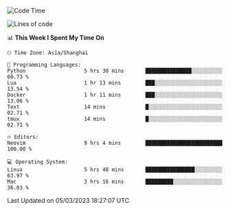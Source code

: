 <!--START_SECTION:waka-->
![Code Time](http://img.shields.io/badge/Code%20Time-1%2C182%20hrs%2034%20mins-blue)

![Lines of code](https://img.shields.io/badge/From%20Hello%20World%20I%27ve%20Written-64.8%20thousand%20lines%20of%20code-blue)

📊 **This Week I Spent My Time On** 

```text
🕑︎ Time Zone: Asia/Shanghai

💬 Programming Languages: 
Python                   5 hrs 30 mins       ███████████████░░░░░░░░░░   60.73 % 
Lua                      1 hr 13 mins        ███░░░░░░░░░░░░░░░░░░░░░░   13.54 % 
Docker                   1 hr 11 mins        ███░░░░░░░░░░░░░░░░░░░░░░   13.06 % 
Text                     14 mins             █░░░░░░░░░░░░░░░░░░░░░░░░   02.71 % 
tmux                     14 mins             █░░░░░░░░░░░░░░░░░░░░░░░░   02.71 % 

🔥 Editors: 
Neovim                   9 hrs 4 mins        █████████████████████████   100.00 % 

💻 Operating System: 
Linux                    5 hrs 48 mins       ████████████████░░░░░░░░░   63.97 % 
Mac                      3 hrs 16 mins       █████████░░░░░░░░░░░░░░░░   36.03 % 
```


 Last Updated on 05/03/2023 18:27:07 UTC
<!--END_SECTION:waka-->
